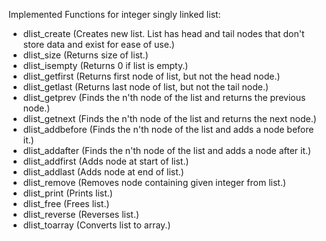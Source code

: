 Implemented Functions for integer singly linked list:

-   dlist_create (Creates new list. List has head and tail nodes that don't store data and exist for ease of use.)
-   dlist_size (Returns size of list.)
-   dlist_isempty (Returns 0 if list is empty.)
-   dlist_getfirst (Returns first node of list, but not the head node.)
-   dlist_getlast (Returns last node of list, but not the tail node.)
-   dlist_getprev (Finds the n'th node of the list and returns the previous node.)
-   dlist_getnext (Finds the n'th node of the list and returns the next node.)
-   dlist_addbefore (Finds the n'th node of the list and adds a node before it.)
-   dlist_addafter (Finds the n'th node of the list and adds a node after it.)
-   dlist_addfirst (Adds node at start of list.)
-   dlist_addlast (Adds node at end of list.)
-   dlist_remove (Removes node containing given integer from list.)
-   dlist_print (Prints list.)
-   dlist_free (Frees list.)
-   dlist_reverse (Reverses list.)
-   dlist_toarray (Converts list to array.)
